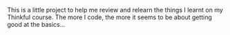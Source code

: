 This is a little project to help me review and relearn the things I learnt on my Thinkful course. The more I code, the more it seems to be about getting good at the basics...

